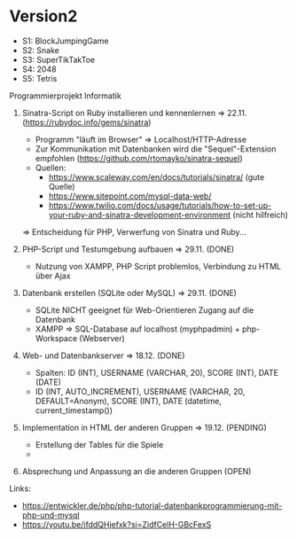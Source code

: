 # Version2

- S1: BlockJumpingGame
- S2: Snake
- S3: SuperTikTakToe
- S4: 2048 
- S5: Tetris



Programmierprojekt Informatik

1) Sinatra-Script on Ruby installieren und kennenlernen => 22.11. (https://rubydoc.info/gems/sinatra)
	- Programm "läuft im Browser" => Localhost/HTTP-Adresse
	- Zur Kommunikation mit Datenbanken wird die "Sequel"-Extension empfohlen (https://github.com/rtomayko/sinatra-sequel)
	- Quellen:
		- https://www.scaleway.com/en/docs/tutorials/sinatra/ (gute Quelle)
		- https://www.sitepoint.com/mysql-data-web/
		- https://www.twilio.com/docs/usage/tutorials/how-to-set-up-your-ruby-and-sinatra-development-environment (nicht hilfreich)

	=> Entscheidung für PHP, Verwerfung von Sinatra und Ruby...


2) PHP-Script und Testumgebung aufbauen		    => 29.11. (DONE)

   - Nutzung von XAMPP, PHP Script problemlos, Verbindung zu HTML über Ajax
2) Datenbank erstellen (SQLite oder MySQL) 		    => 29.11. (DONE)
   - SQLite NICHT geeignet für Web-Orientieren Zugang auf die Datenbank
   - XAMPP => SQL-Database auf localhost (myphpadmin) + php-Workspace (Webserver)
 
3) Web- und Datenbankserver				 	    => 18.12. (DONE)
   - Spalten: ID (INT), USERNAME (VARCHAR, 20), SCORE (INT), DATE (DATE)
   - ID (INT, AUTO_INCREMENT), USERNAME (VARCHAR, 20, DEFAULT=Anonym), SCORE (INT), DATE (datetime, current_timestamp())

4) Implementation in HTML der anderen Gruppen	    => 19.12. (PENDING)
   - Erstellung der Tables für die Spiele
   - 

5) Absprechung und Anpassung an die anderen Gruppen (OPEN)

Links:
- https://entwickler.de/php/php-tutorial-datenbankprogrammierung-mit-php-und-mysql
- https://youtu.be/ifddQHjefxk?si=ZidfCelH-GBcFexS
